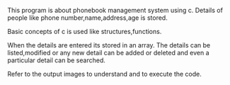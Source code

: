 This program is about phonebook management system using c.
Details of people like phone number,name,address,age is stored.

Basic concepts of c is used like structures,functions.

When the details are entered its stored in an array.
The details can be listed,modified or any new detail can be added or deleted 
and even a particular detail can be searched.

Refer to the output images to understand and to execute the code.